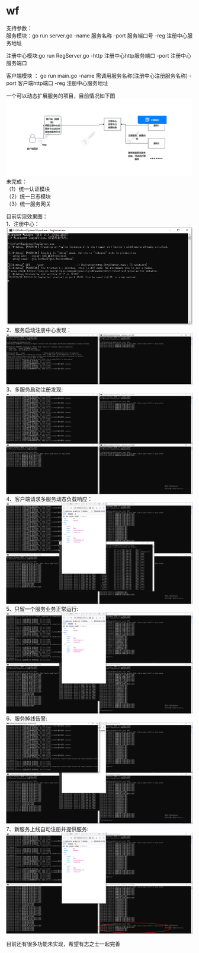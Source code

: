 # wf
支持参数：  
服务模块：go run server.go -name 服务名称 -port 服务端口号 -reg 注册中心服务地址  
  
注册中心模块:go run RegServer.go -http 注册中心http服务端口 -port 注册中心服务端口  
  
客户端模块 ： go run main.go -name 需调用服务名称(注册中心注册服务名称) -port 客户端http端口 -reg 注册中心服务地址
  
一个可以动态扩展服务的项目，目前情况如下图  
![image](1.png)  
未完成：  
（1）统一认证模块  
（2）统一日志模块  
（3）统一服务网关  

目前实现效果图：  
1、注册中心：  
![image](2.png)  
2、服务启动注册中心发现：  
![image](3.png)  
3、多服务启动注册发现:  
![image](4.png)  
4、客户端请求多服务动态负载响应：
![image](5.png)  
5、只留一个服务业务正常运行:  
![image](6.png)  
6、服务掉线告警:  
![image](7.png)  
7、新服务上线自动注册并提供服务:  
![image](8.png)  
  
  
目前还有很多功能未实现，希望有志之士一起完善